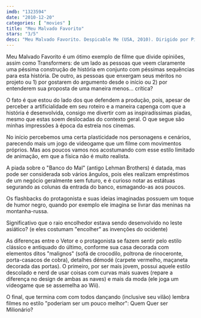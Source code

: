 ```yaml
---
imdb: "1323594"
date: "2010-12-20"
categories: [ "movies" ]
title: "Meu Malvado Favorito"
stars: "3/5"
desc: "Meu Malvado Favorito. Despicable Me (USA, 2010). Dirigido por Pierre Coffin, Chris Renaud. Escrito por Cinco Paul, Ken Daurio, Sergio Pablos. Com Steve Carell, Jason Segel, Russell Brand, Julie Andrews, Will Arnett, Kristen Wiig, Miranda Cosgrove, Dana Gaier, Elsie Fisher."
---
```

Meu Malvado Favorito é um ótimo exemplo de filme que divide opiniões, assim como Transformers: de um lado as pessoas que veem claramente uma péssima construção de história em conjunto com péssimas sequências para esta história. De outro, as pessoas que enxergam seus méritos no projeto ou 1) por gostarem do argumento desde o início ou 2) por entenderem sua proposta de uma maneira menos... crítica?

O fato é que estou do lado dos que defendem a produção, pois, apesar de perceber a artificialidade em seu roteiro e a maneira capenga com que a história é desenvolvida, consigo me divertir com as inspiradíssimas piadas, mesmo que estas soem deslocadas do contexto geral. O que segue são minhas impressões à época da estreia nos cinemas.

No início percebemos uma certa plasticidade nos personagens e cenários, parecendo mais um jogo de videogame que um filme com movimentos próprios. Mas aos poucos vamos nos acostumando com esse estilo limitado de animação, em que a física não é muito realista.

A piada sobre o "Banco do Mal" (antigo Lehman Brothers) é datada, mas pode ser considerada sob vários ângulos, pois eles realizam empréstimos de um negócio geralmente sem futuro, e é curioso notar as estátuas segurando as colunas da entrada do banco, esmagando-as aos poucos.

Os flashbacks do protagonista e suas ideias imaginadas possuem um toque de humor negro, quando por exemplo ele imagina se livrar das meninas na montanha-russa.

Significativo que o raio encolhedor estava sendo desenvolvido no leste asiático? (e eles costumam "encolher" as invenções do ocidente)

As diferenças entre o Vetor e o protagonista se fazem sentir pelo estilo clássico e antiquado do último, conforme sua casa decorada com elementos ditos "malignos" (sofá de crocodilo, poltrona de rinoceronte, porta-casacos de cobra), detalhes démodé (carpete vermelho, maçaneta decorada das portas). O primeiro, por ser mais jovem, possui aquele estilo descolado e nerd de usar coisas com curvas mais suaves (repare a diferença no design de ambas as naves) e mais da moda (ele joga um videogame que se assemelha ao Wii).

O final, que termina com com todos dançando (inclusive seu vilão) lembra filmes no estilo "poderiam ser um pouco melhor": Quem Quer ser Milionário?
